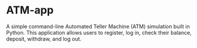 # ATM-app
A simple command-line Automated Teller Machine (ATM) simulation built in Python. This application allows users to register, log in, check their balance, deposit, withdraw, and log out. 
